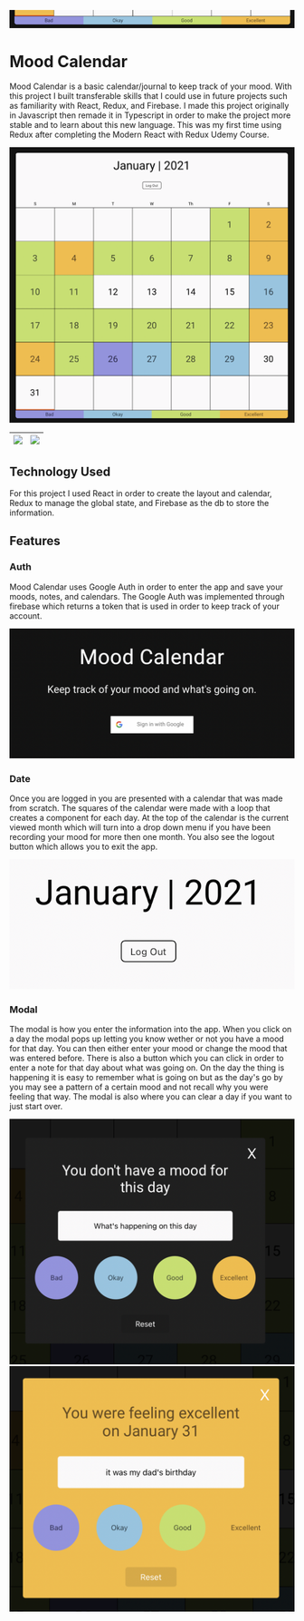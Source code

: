 

![Moods](./readme_images/moods.png)
# Mood Calendar
Mood Calendar is a basic calendar/journal to keep track of your mood. With this project I built transferable skills that I could use in future projects such as familiarity with React, Redux, and Firebase. I made this project originally in Javascript then remade it in Typescript in order to make the project more stable and to learn about this new language. This was my first time using Redux after completing the Modern React with Redux Udemy Course.

![](./readme_images/calendar.png)

|![](https://hackernoon.com/hn-images/1*VeM-5lsAtrrJ4jXH96h5kg.png) | ![](https://firebase.google.com/downloads/brand-guidelines/PNG/logo-standard.png) |
|---|---|

## Technology Used

For this project I used React in order to create the layout and calendar, Redux to manage the global state, and Firebase as the db to store the information.

## Features

### Auth

Mood Calendar uses Google Auth in order to enter the app and save your moods, notes, and calendars. The Google Auth was implemented through firebase which returns a token that is used in order to keep track of your account.

![date](./readme_images/google_auth.png)

### Date

Once you are logged in you are presented with a calendar that was made from scratch. The squares of the calendar were made with a loop that creates a component for each day. At the top of the calendar is the current viewed month which will turn into a drop down menu if you have been recording your mood for more then one month. You also see the logout button which allows you to exit the app.

![date](./readme_images/date.png)


### Modal

The modal is how you enter the information into the app. When you click on a day the modal pops up letting you know wether or not you have a mood for that day. You can then either enter your mood or change the mood that was entered before. There is also a button which you can click in order to enter a note for that day about what was going on. On the day the thing is happening it is easy to remember what is going on but as the day's go by you may see a pattern of a certain mood and not recall why you were feeling that way. The modal is also where you can clear a day if you want to just start over.

![modal](./readme_images/modal.png)
![modal with mood](./readme_images/modal_mood.png)